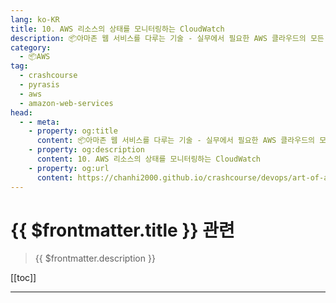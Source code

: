 ```yaml
---
lang: ko-KR
title: 10. AWS 리소스의 상태를 모니터링하는 CloudWatch
description: 📦아마존 웹 서비스를 다루는 기술 - 실무에서 필요한 AWS 클라우드의 모든 것! > 10. AWS 리소스의 상태를 모니터링하는 CloudWatch
category:
  - 📦AWS
tag: 
  - crashcourse
  - pyrasis
  - aws 
  - amazon-web-services
head:
  - - meta:
    - property: og:title
      content: 📦아마존 웹 서비스를 다루는 기술 - 실무에서 필요한 AWS 클라우드의 모든 것! > 10. AWS 리소스의 상태를 모니터링하는 CloudWatch
    - property: og:description
      content: 10. AWS 리소스의 상태를 모니터링하는 CloudWatch
    - property: og:url
      content: https://chanhi2000.github.io/crashcourse/devops/art-of-aws/10.html
---
```


# {{ $frontmatter.title }} 관련

> {{ $frontmatter.description }}

[[toc]]

---

<TagLinks />